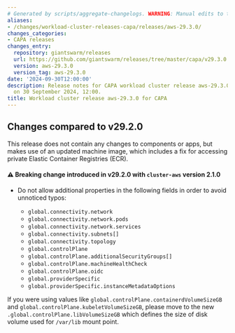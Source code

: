 ```yaml
---
# Generated by scripts/aggregate-changelogs. WARNING: Manual edits to this files will be overwritten.
aliases:
- /changes/workload-cluster-releases-capa/releases/aws-29.3.0/
changes_categories:
- CAPA releases
changes_entry:
  repository: giantswarm/releases
  url: https://github.com/giantswarm/releases/tree/master/capa/v29.3.0
  version: aws-29.3.0
  version_tag: aws-29.3.0
date: '2024-09-30T12:00:00'
description: Release notes for CAPA workload cluster release aws-29.3.0, published
  on 30 September 2024, 12:00.
title: Workload cluster release aws-29.3.0 for CAPA
---
```


## Changes compared to v29.2.0

This release does not contain any changes to components or apps, but makes use of an updated machine image, which includes a fix for accessing private Elastic Container Registries (ECR).

#### ⚠️ Breaking change introduced in v29.2.0 with `cluster-aws` version 2.1.0

- Do not allow additional properties in the following fields in order to avoid unnoticed typos:

  - `global.connectivity.network`
  - `global.connectivity.network.pods`
  - `global.connectivity.network.services`
  - `global.connectivity.subnets[]`
  - `global.connectivity.topology`
  - `global.controlPlane`
  - `global.controlPlane.additionalSecurityGroups[]`
  - `global.controlPlane.machineHealthCheck`
  - `global.controlPlane.oidc`
  - `global.providerSpecific`
  - `global.providerSpecific.instanceMetadataOptions`

If you were using values like `global.controlPlane.containerdVolumeSizeGB` and `global.controlPlane.kubeletVolumeSizeGB`, please move to the new `.global.controlPlane.libVolumeSizeGB` which defines the size of disk volume used for `/var/lib` mount point.
